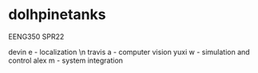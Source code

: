 # dolhpinetanks
EENG350 SPR22

devin e - localization \n
travis a - computer vision
yuxi w - simulation and control
alex m - system integration
